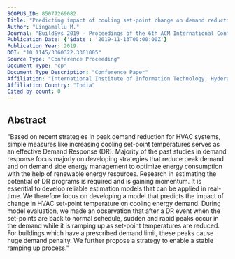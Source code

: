 ```yaml
---
SCOPUS_ID: 85077269082
Title: "Predicting impact of cooling set-point change on demand reduction in real-time"
Author: "Lingamallu M."
Journal: "BuildSys 2019 - Proceedings of the 6th ACM International Conference on Systems for Energy-Efficient Buildings, Cities, and Transportation"
Publication Date: {'$date': '2019-11-13T00:00:00Z'}
Publication Year: 2019
DOI: "10.1145/3360322.3361005"
Source Type: "Conference Proceeding"
Document Type: "cp"
Document Type Description: "Conference Paper"
Affiliation: "International Institute of Information Technology, Hyderabad"
Affiliation Country: "India"
Cited by count: 0
---
```


## Abstract
"Based on recent strategies in peak demand reduction for HVAC systems, simple measures like increasing cooling set-point temperatures serves as an effective Demand Response (DR). Majority of the past studies in demand response focus majorly on developing strategies that reduce peak demand and on demand side energy management to optimize energy consumption with the help of renewable energy resources. Research in estimating the potential of DR programs is required and is gaining momentum. It is essential to develop reliable estimation models that can be applied in real-time. We therefore focus on developing a model that predicts the impact of change in HVAC set-point temperature on cooling energy demand. During model evaluation, we made an observation that after a DR event when the set-points are back to normal schedule, sudden and rapid peaks occur in the demand while it is ramping up as set-point temperatures are reduced. For buildings which have a prescribed demand limit, these peaks cause huge demand penalty. We further propose a strategy to enable a stable ramping up process."
